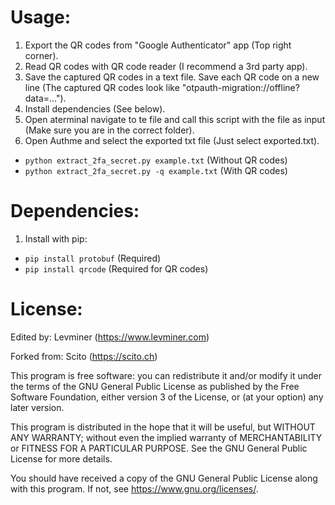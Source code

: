 # Usage:

1. Export the QR codes from "Google Authenticator" app (Top right corner).
2. Read QR codes with QR code reader (I recommend a 3rd party app).
3. Save the captured QR codes in a text file. Save each QR code on a new line (The captured QR codes look like "otpauth-migration://offline?data=...").
4. Install dependencies (See below).
5. Open aterminal navigate to te file and call this script with the file as input (Make sure you are in the correct folder).
6. Open Authme and select the exported txt file (Just select exported.txt).

-   `python extract_2fa_secret.py example.txt` (Without QR codes)
-   `python extract_2fa_secret.py -q example.txt` (With QR codes)

# Dependencies:

1. Install with pip:

-   `pip install protobuf` (Required)
-   `pip install qrcode` (Required for QR codes)

# License:

Edited by: Levminer (https://www.levminer.com)

Forked from: Scito (https://scito.ch)

This program is free software: you can redistribute it and/or modify
it under the terms of the GNU General Public License as published by
the Free Software Foundation, either version 3 of the License, or
(at your option) any later version.

This program is distributed in the hope that it will be useful,
but WITHOUT ANY WARRANTY; without even the implied warranty of
MERCHANTABILITY or FITNESS FOR A PARTICULAR PURPOSE. See the
GNU General Public License for more details.

You should have received a copy of the GNU General Public License
along with this program. If not, see <https://www.gnu.org/licenses/>.
